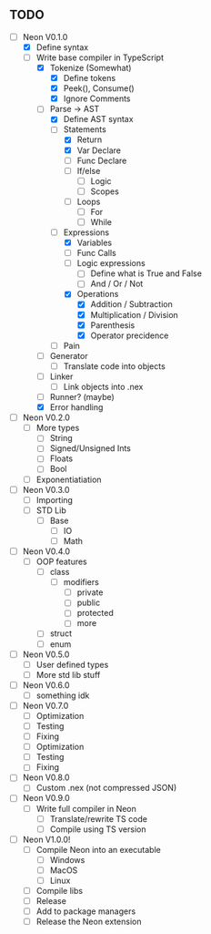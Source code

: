 ## TODO
- [ ] Neon V0.1.0
  - [x] Define syntax 
  - [ ] Write base compiler in TypeScript 
    - [x] Tokenize (Somewhat)
      - [x] Define tokens
      - [x] Peek(), Consume()
      - [x] Ignore Comments
    - [ ] Parse -> AST
      - [x] Define AST syntax
      - [ ] Statements
        - [x] Return
        - [x] Var Declare
        - [ ] Func Declare
        - [ ] If/else
          - [ ] Logic
          - [ ] Scopes
        - [ ] Loops
          - [ ] For
          - [ ] While
      - [ ] Expressions
        - [x] Variables
        - [ ] Func Calls
        - [ ] Logic expressions
          - [ ] Define what is True and False
          - [ ] And / Or / Not
        - [x] Operations
          - [x] Addition / Subtraction
          - [x] Multiplication / Division
          - [x] Parenthesis
          - [x] Operator precidence
      - [ ] Pain
    - [ ] Generator
      - [ ] Translate code into objects
    - [ ] Linker
      - [ ] Link objects into .nex
    - [ ] Runner? (maybe)
    - [x] Error handling
- [ ] Neon V0.2.0
  - [ ] More types
    - [ ] String
    - [ ] Signed/Unsigned Ints
    - [ ] Floats
    - [ ] Bool
  - [ ] Exponentiatiation
- [ ] Neon V0.3.0
  - [ ] Importing
  - [ ] STD Lib
    - [ ] Base
      - [ ] IO
      - [ ] Math
- [ ] Neon V0.4.0
  - [ ] OOP features
    - [ ] class
      - [ ] modifiers
        - [ ] private
        - [ ] public
        - [ ] protected
        - [ ] more
    - [ ] struct
    - [ ] enum
- [ ] Neon V0.5.0
  - [ ] User defined types
  - [ ] More std lib stuff
- [ ] Neon V0.6.0
  - [ ] something idk
- [ ] Neon V0.7.0
  - [ ] Optimization
  - [ ] Testing
  - [ ] Fixing
  - [ ] Optimization
  - [ ] Testing
  - [ ] Fixing
- [ ] Neon V0.8.0
  - [ ] Custom .nex (not compressed JSON)
- [ ] Neon V0.9.0
  - [ ] Write full compiler in Neon 
    - [ ] Translate/rewrite TS code
    - [ ] Compile using TS version
- [ ] Neon V1.0.0!
  - [ ] Compile Neon into an executable
    - [ ] Windows
    - [ ] MacOS
    - [ ] Linux
  - [ ] Compile libs
  - [ ] Release
  - [ ] Add to package managers
  - [ ] Release the Neon extension
